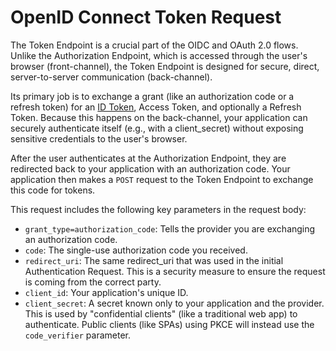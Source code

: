 # OpenID Connect Token Request

The Token Endpoint is a crucial part of the OIDC and OAuth 2.0 flows. Unlike the Authorization Endpoint, which is accessed through the user's browser (front-channel), the Token Endpoint is designed for secure, direct, server-to-server communication (back-channel).

Its primary job is to exchange a grant (like an authorization code or a refresh token) for an [ID Token](id-token.md), Access Token, and optionally a Refresh Token. Because this happens on the back-channel, your application can securely authenticate itself (e.g., with a client_secret) without exposing sensitive credentials to the user's browser.

After the user authenticates at the Authorization Endpoint, they are redirected back to your application with an authorization code. Your application then makes a `POST` request to the Token Endpoint to exchange this code for tokens.

This request includes the following key parameters in the request body:

* `grant_type=authorization_code`: Tells the provider you are exchanging an authorization code.
* `code`: The single-use authorization code you received.
* `redirect_uri`: The same redirect_uri that was used in the initial Authentication Request. This is a security measure to ensure the request is coming from the correct party.
* `client_id`: Your application's unique ID.
* `client_secret`: A secret known only to your application and the provider. This is used by "confidential clients" (like a traditional web app) to authenticate. Public clients (like SPAs) using PKCE will instead use the `code_verifier` parameter.

